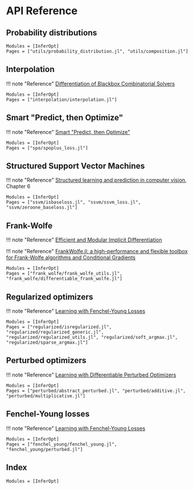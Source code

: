 # API Reference

## Probability distributions

```@autodocs
Modules = [InferOpt]
Pages = ["utils/probability_distribution.jl", "utils/composition.jl"]
```

## Interpolation

!!! note "Reference"
    [Differentiation of Blackbox Combinatorial Solvers](https://arxiv.org/abs/1912.02175)

```@autodocs
Modules = [InferOpt]
Pages = ["interpolation/interpolation.jl"]
```

## Smart "Predict, then Optimize"

!!! note "Reference"
    [Smart "Predict, then Optimize"](https://arxiv.org/abs/1710.08005)

```@autodocs
Modules = [InferOpt]
Pages = ["spo/spoplus_loss.jl"]
```

## Structured Support Vector Machines

!!! note "Reference"
    [Structured learning and prediction in computer vision](https://pub.ist.ac.at/~chl/papers/nowozin-fnt2011.pdf), Chapter 6

```@autodocs
Modules = [InferOpt]
Pages = ["ssvm/isbaseloss.jl", "ssvm/ssvm_loss.jl", "ssvm/zeroone_baseloss.jl"]
```

## Frank-Wolfe

!!! note "Reference"
    [Efficient and Modular Implicit Differentiation](http://arxiv.org/abs/2105.15183)

!!! note "Reference"
    [FrankWolfe.jl: a high-performance and flexible toolbox for Frank-Wolfe algorithms and Conditional Gradients](https://arxiv.org/abs/2104.06675)

```@autodocs
Modules = [InferOpt]
Pages = ["frank_wolfe/frank_wolfe_utils.jl", "frank_wolfe/differentiable_frank_wolfe.jl"]
```

## Regularized optimizers

!!! note "Reference"
    [Learning with Fenchel-Young Losses](https://arxiv.org/abs/1901.02324)

```@autodocs
Modules = [InferOpt]
Pages = ["regularized/isregularized.jl", "regularized/regularized_generic.jl", "regularized/regularized_utils.jl", "regularized/soft_argmax.jl", "regularized/sparse_argmax.jl"]
```

## Perturbed optimizers

!!! note "Reference"
    [Learning with Differentiable Perturbed Optimizers](https://arxiv.org/abs/2002.08676)

```@autodocs
Modules = [InferOpt]
Pages = ["perturbed/abstract_perturbed.jl", "perturbed/additive.jl", "perturbed/multiplicative.jl"]
```

## Fenchel-Young losses

!!! note "Reference"
    [Learning with Fenchel-Young Losses](https://arxiv.org/abs/1901.02324)

```@autodocs
Modules = [InferOpt]
Pages = ["fenchel_young/fenchel_young.jl", "fenchel_young/perturbed.jl"]
```

## Index

```@index
Modules = [InferOpt]
```